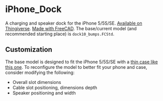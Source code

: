 # iPhone_Dock
A charging and speaker dock for the iPhone 5/5S/SE. [Available on Thingiverse](https://www.thingiverse.com/thing:1996388). [Made with FreeCAD](http://www.freecadweb.org/). The base/current model (and recommended starting place) is `dock10_bumps.FCStd`.

## Customization

The base model is designed to fit the iPhone 5/5S/SE with a [thin case like this one](http://amzn.to/2heULJs). To reconfigure the model to better fit your phone and case, consider modifying the following:

 - Overall slot dimensions
 - Cable slot positioning, dimensions depth
 - Speaker positioning and width
